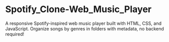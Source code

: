 # Spotify_Clone-Web_Music_Player
A responsive Spotify-inspired web music player built with HTML, CSS, and JavaScript. Organize songs by genres in folders with metadata, no backend required!
